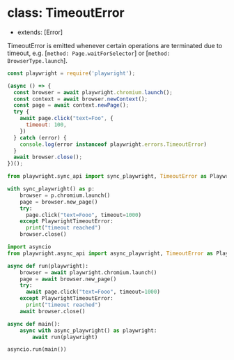 # class: TimeoutError
* extends: [Error]

TimeoutError is emitted whenever certain operations are terminated due to timeout, e.g. [`method:
Page.waitForSelector`] or [`method: BrowserType.launch`].

```js
const playwright = require('playwright');

(async () => {
  const browser = await playwright.chromium.launch();
  const context = await browser.newContext();
  const page = await context.newPage();
  try {
    await page.click("text=Foo", {
      timeout: 100,
    })
  } catch (error) {
    console.log(error instanceof playwright.errors.TimeoutError)
  }
  await browser.close();
})();
```

```python sync
from playwright.sync_api import sync_playwright, TimeoutError as PlaywrightTimeoutError

with sync_playwright() as p:
    browser = p.chromium.launch()
    page = browser.new_page()
    try:
      page.click("text=Fooo", timeout=1000)
    except PlaywrightTimeoutError:
      print("timeout reached")
    browser.close()
```

```python async
import asyncio
from playwright.async_api import async_playwright, TimeoutError as PlaywrightTimeoutError

async def run(playwright):
    browser = await playwright.chromium.launch()
    page = await browser.new_page()
    try:
      await page.click("text=Fooo", timeout=1000)
    except PlaywrightTimeoutError:
      print("timeout reached")
    await browser.close()

async def main():
    async with async_playwright() as playwright:
        await run(playwright)

asyncio.run(main())
```
